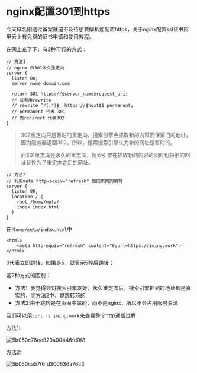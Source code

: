 # nginx配置301到https

今天域名刚通过备案就迫不及待想要解析加配置https，关于nginx配置ssl证书阿里云上有免费的证书申请和使用教程。

在网上查了下，有2种可行的方式：
```
// 方法1
// nginx 做301永久重定向
server {
  listen 80;
  server_name domain.com
  
  return 301 https://$server_name$request_uri;
  // 或者用rewrite
  // rewrite ^/(.*)$  https://$host$1 permanent; 
  // permanent 代表 301
  // 而redirect 代表302
}
```

> 302重定向只是暂时的重定向，搜索引擎会抓取新的内容而保留旧的地址，因为服务器返回302，所以，搜索搜索引擎认为新的网址是暂时的。
>
> 而301重定向是永久的重定向，搜索引擎在抓取新的内容的同时也将旧的网址替换为了重定向之后的网址。

```
// 方法2
// 利用meta http-equiv="refresh" 做网页内的跳转
server {
  listen 80;
  location / {
    root /home/meta/
    index index.html
  }
}
```

在`/home/meta/index.html`中
```
<html>  
    <meta http-equiv="refresh" content="0;url=https://iming.work">
</html>
```
0代表立即跳转，如果是5，就表示5秒后跳转；

这2种方式的区别：
- 方法1: 我觉得会对搜索引擎友好，永久重定向后，搜索引擎抓到的地址都是真实的，而方法2中，是跳转前的
- 方法2:由于跳转是在页面中做的，而不是nginx，所以不会占用服务资源

我们可以用`curl -v iming.work`来查看整个http通信过程

方法1:

![5b050c76ee920a00446fd0f8](http://lc-iYzWnL2H.cn-n1.lcfile.com/fc0bbb4cc03b12a02422)

方法2:

![5b050ca57f6fd300636a76c3](http://lc-iYzWnL2H.cn-n1.lcfile.com/abbed1a704744c6535c2)

